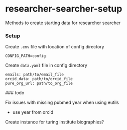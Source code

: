 # researcher-searcher-setup
Methods to create starting data for researcher searcher

### Setup

Create `.env` file with location of config directory

```
CONFIG_PATH=config
```

Create `data.yaml` file in config directory

```
emails: path/to/email_file
orcid_data: path/to/orcid_file
pure_org_url: path/to_org_file
```

### todo

Fix issues with missing pubmed year when using eutils
- use year from orcid

Create instance for turing institute biographies?

